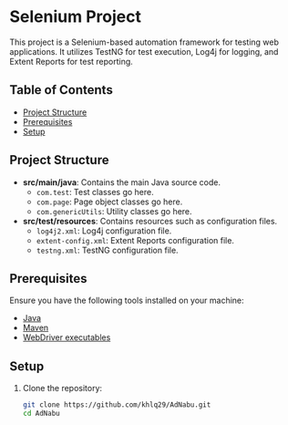 # Selenium Project

This project is a Selenium-based automation framework for testing web applications. It utilizes TestNG for test execution, Log4j for logging, and Extent Reports for test reporting.

## Table of Contents

- [Project Structure](#project-structure)
- [Prerequisites](#prerequisites)
- [Setup](#setup)

## Project Structure

- **src/main/java**: Contains the main Java source code.
  - `com.test`: Test classes go here.
  - `com.page`: Page object classes go here.
  - `com.genericUtils`: Utility classes go here.
- **src/test/resources**: Contains resources such as configuration files.
  - `log4j2.xml`: Log4j configuration file.
  - `extent-config.xml`: Extent Reports configuration file.
  - `testng.xml`: TestNG configuration file.

## Prerequisites

Ensure you have the following tools installed on your machine:

- [Java](https://www.oracle.com/java/technologies/javase-downloads.html)
- [Maven](https://maven.apache.org/download.cgi)
- [WebDriver executables](https://www.selenium.dev/documentation/en/webdriver/driver_requirements/#quick-reference)

## Setup

1. Clone the repository:

   ```bash
   git clone https://github.com/khlq29/AdNabu.git
   cd AdNabu
